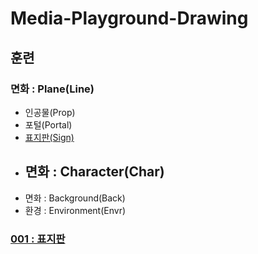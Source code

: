# Media-Playground-Drawing

## 훈련

### 면화 : Plane(Line)
  - 인공물(Prop)
  - 포털(Portal)
  - [표지판(Sign)](initial/README.md)
- 면화 : Character(Char)
  - 
- 면화 : Background(Back)
- 환경 : Environment(Envr)

### [001 : 표지판](initial/001/README.md)
